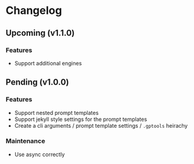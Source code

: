 # Changelog

## Upcoming (v1.1.0)

### Features

- Support additional engines

## Pending (v1.0.0)

### Features

- Support nested prompt templates
- Support jekyll style settings for the prompt templates
- Create a cli arguments / prompt template settings / `.gptools` heirachy

### Maintenance

- Use async correctly
